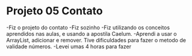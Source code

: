 # Projeto 05 Contato
-Fiz o projeto do contato
-Fiz sozinho
-Fiz utilizando os conceitos aprendidos nas aulas, e usando a apostila Caelum.
-Aprendi a usar o ArrayList, adicionar e remover. Tive dificuldades para fazer o metodo de validade números.
-Levei umas 4 horas para fazer